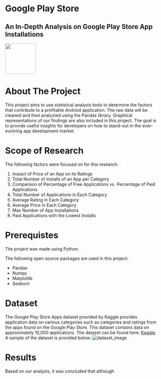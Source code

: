 # Google Play Store
## An In-Depth Analysis on Google Play Store App Installations
<img src="https://i.pinimg.com/originals/1a/49/22/1a49226d155846acb790eeb919f63c8e.jpg" width="100" height="100" />

# About The Project
This project aims to use statistical analysis tools to determine the factors that contribute to a profitable Android application. The raw data will be cleaned and then analyzied using the Pandas library. Graphical representations of our findings are also included in this project. The goal is to provide useful insights for developers on how to stand-out in the ever-evolving app development market. 

# Scope of Research
The following factors were focused on for this research:
1. Impact of Price of an App on its Ratings
2. Total Number of Installs of an App per Category
3. Comparison of Percentage of Free Applications vs. Percentage of Paid Applications
4. Total Number of Applications in Each Category
5. Average Rating in Each Category
6. Average Price in Each Category
7. Max Number of App Installations
8. Paid Applications with the Lowest Installs

# Prerequistes 
The project was made using Python. 

The following open source packages are used in this project:
* Pandas
* Numpy
* Matplotlib
* Seaborn 

# Dataset
The Google Play Store Apps dataset provided by Kaggle provides application data on various categories such as categories and ratings from the apps found on the Google Play Store. This dataset contains data on approximately 10,000 applications. The dataset can be found here: [Kaggle](https://www.kaggle.com/lava18/google-play-store-apps). A sample of the dataset is provided below: 
![dataset_image](https://user-images.githubusercontent.com/48069159/118328797-2dd60800-b4d4-11eb-9fa5-66ce39d8f850.png)


# Results 
Based on our analysis, it was concluded that although

